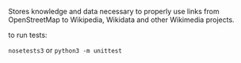 Stores knowledge and data necessary to properly use links from OpenStreetMap to Wikipedia, Wikidata and other Wikimedia projects.

to run tests:

```nosetests3``` or ```python3 -m unittest```